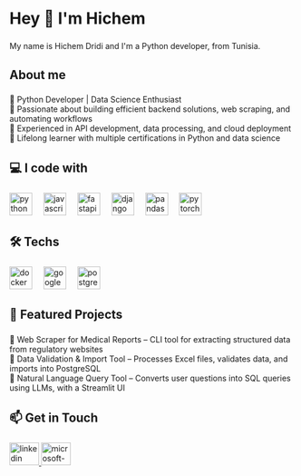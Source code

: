 <h1 align="left">Hey 👋 I'm Hichem</h1>

###

<p align="left">My name is Hichem Dridi and I'm a Python developer, from Tunisia.</p>

###

<h2 align="left">About me</h2>

###

<p align="left">🚀 Python Developer | Data Science Enthusiast<br>🔹 Passionate about building efficient backend solutions, web scraping, and automating workflows<br>🔹 Experienced in API development, data processing, and cloud deployment<br>🔹 Lifelong learner with multiple certifications in Python and data science</p>

###

<h2 align="left">💻 I code with</h2>

###

<div align="left">
  <img src="https://cdn.jsdelivr.net/gh/devicons/devicon/icons/python/python-original.svg" height="40" alt="python logo"  />
  <img width="12" />
  <img src="https://cdn.jsdelivr.net/gh/devicons/devicon/icons/javascript/javascript-original.svg" height="40" alt="javascript logo"  />
  <img width="12" />
  <img src="https://cdn.jsdelivr.net/gh/devicons/devicon/icons/fastapi/fastapi-original.svg" height="40" alt="fastapi logo"  />
  <img width="12" />
  <img src="https://img.shields.io/badge/Django-092E20?logo=django&logoColor=white&style=for-the-badge" height="40" alt="django logo"  />
  <img width="12" />
  <img src="https://cdn.jsdelivr.net/gh/devicons/devicon/icons/pandas/pandas-original.svg" height="40" alt="pandas logo"  />
  <img width="12" />
  <img src="https://cdn.simpleicons.org/pytorch/EE4C2C" height="40" alt="pytorch logo"  />
</div>

###

<h2 align="left">🛠 Techs</h2>

###

<div align="left">
  <img src="https://cdn.jsdelivr.net/gh/devicons/devicon/icons/docker/docker-original.svg" height="40" alt="docker logo"  />
  <img width="12" />
  <img src="https://cdn.jsdelivr.net/gh/devicons/devicon/icons/googlecloud/googlecloud-original.svg" height="40" alt="googlecloud logo"  />
  <img width="12" />
  <img src="https://cdn.jsdelivr.net/gh/devicons/devicon/icons/postgresql/postgresql-original.svg" height="40" alt="postgresql logo"  />
</div>

###

<h2 align="left">📌 Featured Projects</h2>

###

<p align="left">🔹 Web Scraper for Medical Reports – CLI tool for extracting structured data from regulatory websites<br>🔹 Data Validation & Import Tool – Processes Excel files, validates data, and imports into PostgreSQL<br>🔹 Natural Language Query Tool – Converts user questions into SQL queries using LLMs, with a Streamlit UI</p>

###

<h2 align="left">📫 Get in Touch</h2>

###

<div align="left">
  <a href="https://www.linkedin.com/in/hichem-dridi/" target="_blank">
    <img src="https://raw.githubusercontent.com/maurodesouza/profile-readme-generator/master/src/assets/icons/social/linkedin/default.svg" width="52" height="40" alt="linkedin logo"  />
  </a>
  <a href="hichem_dridi@outlook.com" target="_blank">
    <img src="https://raw.githubusercontent.com/maurodesouza/profile-readme-generator/master/src/assets/icons/social/microsoft-outlook/default.svg" width="52" height="40" alt="microsoft-outlook logo"  />
  </a>
</div>

###

